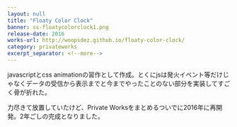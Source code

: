 ```yaml
---
layout: null
title: "Floaty Color Clock"
banner: ss-floatycolorclock1.png
release-date: 2016
works-url: http://woopsdez.github.io/floaty-color-clock/
category: privateworks
excerpt_separator: <!--more-->
---
```


javascriptとcss animationの習作として作成。とくにjsは発火イベント等だけじゃなくデータの受信から表示までと今までやったことのない部分を実装してすごく骨が折れた。

<!--more-->

力尽きて放置していたけど、Private Worksをまとめるついでに2016年に再開発。2年ごしの完成となりました。